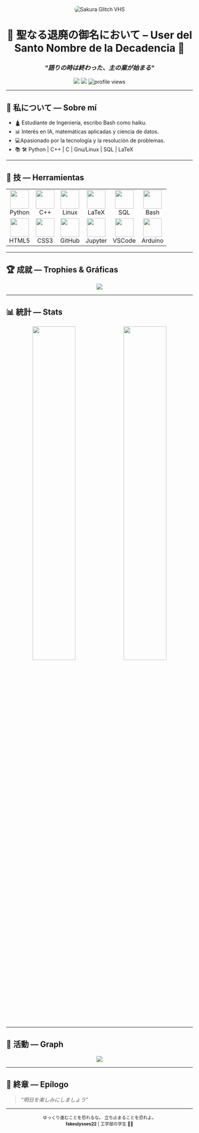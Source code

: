 <div align="center">
  <img src="https://i.ibb.co/0rGp2XB/1666493523741462-1.jpg" alt="Sakura Glitch VHS" style="border-radius: 8px;">
</div>

<h1 align="center">🌸 聖なる退廃の御名において – User del Santo Nombre de la Decadencia 🌸</h1>
<h3 align="center"><em>"語りの時は終わった、主の業が始まる"</em></h3>

<p align="center">
  <img src="https://img.shields.io/badge/Linux-Debian%20%2F%20Mint-blue?logo=linux&style=flat-square">
  <img src="https://img.shields.io/badge/Code-Python%20%7C%20C++%20%7C%20LaTeX-orange?style=flat-square&logo=codeforces">
  <img src="https://komarev.com/ghpvc/?username=fakeulysses22&color=blueviolet&style=flat-square" alt="profile views" />
</p>

---


## 🗻 私について — Sobre mí


- 🛕 Estudiante de Ingeniería, escribo Bash como haiku.
- 📊 Interés en IA, matemáticas aplicadas y ciencia de datos.
- 💻Apasionado por la tecnología y la resolución de problemas.
- 📚 🛠 Python | C++ | C | Gnu/Linux | SQL | LaTeX


---

## 🔧 技 — Herramientas

<div align="center">
  <table>
    <tr>
      <td align="center"><img src="https://cdn.jsdelivr.net/gh/devicons/devicon/icons/python/python-original.svg" width="50"><br>Python</td>
      <td align="center"><img src="https://cdn.jsdelivr.net/gh/devicons/devicon/icons/cplusplus/cplusplus-original.svg" width="50"><br>C++</td>
      <td align="center"><img src="https://cdn.jsdelivr.net/gh/devicons/devicon/icons/linux/linux-original.svg" width="50"><br>Linux</td>
      <td align="center"><img src="https://cdn.jsdelivr.net/gh/devicons/devicon/icons/latex/latex-original.svg" width="50"><br>LaTeX</td>
      <td align="center"><img src="https://cdn.jsdelivr.net/gh/devicons/devicon/icons/sqlite/sqlite-original.svg" width="50"><br>SQL</td>
      <td align="center"><img src="https://cdn.jsdelivr.net/gh/devicons/devicon/icons/bash/bash-original.svg" width="50"><br>Bash</td>
    </tr>
    <tr>
      <td align="center"><img src="https://cdn.jsdelivr.net/gh/devicons/devicon/icons/html5/html5-original.svg" width="50"><br>HTML5</td>
      <td align="center"><img src="https://cdn.jsdelivr.net/gh/devicons/devicon/icons/css3/css3-original.svg" width="50"><br>CSS3</td>
      <td align="center"><img src="https://cdn.jsdelivr.net/gh/devicons/devicon/icons/github/github-original.svg" width="50"><br>GitHub</td>
      <td align="center"><img src="https://cdn.jsdelivr.net/gh/devicons/devicon/icons/jupyter/jupyter-original.svg" width="50"><br>Jupyter</td>
      <td align="center"><img src="https://cdn.jsdelivr.net/gh/devicons/devicon/icons/vscode/vscode-original.svg" width="50"><br>VSCode</td>
      <td align="center"><img src="https://cdn.jsdelivr.net/gh/devicons/devicon/icons/arduino/arduino-original.svg" width="50"><br>Arduino</td>
    </tr>
  </table>
</div>

---

## 🏆 成就 — Trophies & Gráficas

<div align="center">
  <img src="https://github-profile-trophy.vercel.app/?username=fakeulysses22&theme=dracula&column=6&margin-w=10&margin-h=10" />
</div>

---

## 📊 統計 — Stats

<div align="center">
  <img width="48%" src="https://github-readme-stats.vercel.app/api?username=fakeulysses22&show_icons=true&theme=tokyonight&hide_border=true" />
  <img width="48%" src="https://github-readme-stats.vercel.app/api/top-langs/?username=fakeulysses22&layout=compact&theme=tokyonight&hide_border=true" />
</div>

---

## 🔁 活動 — Graph

<div align="center">
  <img src="https://github-readme-activity-graph.vercel.app/graph?username=fakeulysses22&theme=tokyo-night&hide_border=true" />
</div>

---


## 🌸 終章 — Epílogo

> *“明日を楽しみにしましょう”*



---

<p align="center"><sub>ゆっくり進むことを恐れるな。
立ち止まることを恐れよ。</sub><br>
<sub><b>fakeulysses22</b> | 工学部の学生 🗻🍵</sub></p>
